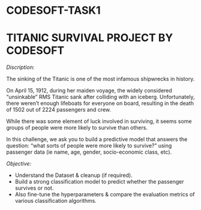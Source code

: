 # CODESOFT-TASK1
# TITANIC SURVIVAL PROJECT BY CODESOFT
*Discription:*

The sinking of the Titanic is one of the most infamous shipwrecks in history.

On April 15, 1912, during her maiden voyage, the widely considered “unsinkable” RMS Titanic sank after colliding with an iceberg. Unfortunately, there weren’t enough lifeboats for everyone on board, resulting in the death of 1502 out of 2224 passengers and crew.

While there was some element of luck involved in surviving, it seems some groups of people were more likely to survive than others.

In this challenge, we ask you to build a predictive model that answers the question: “what sorts of people were more likely to survive?” using passenger data (ie name, age, gender, socio-economic class, etc).

*Objective:*
- Understand the Dataset & cleanup (if required).
- Build a strong classification model to predict whether the passenger survives or not.
- Also fine-tune the hyperparameters & compare the evaluation metrics of various classification algorithms.

